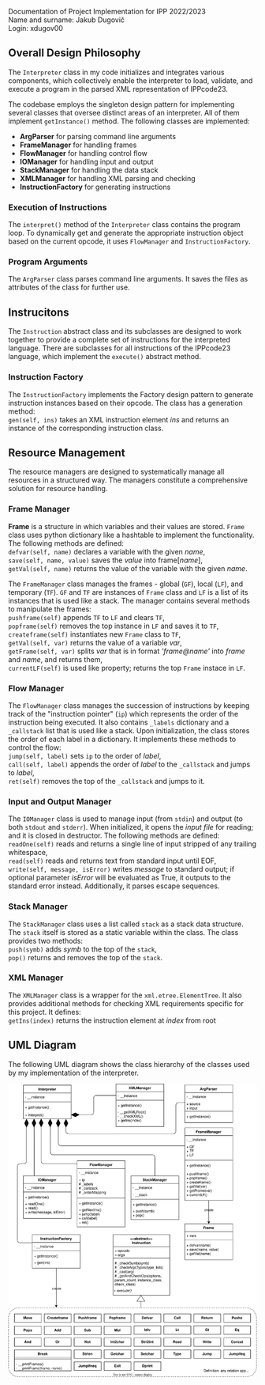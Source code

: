 Documentation of Project Implementation for IPP 2022/2023  
Name and surname: Jakub Dugovič  
Login: xdugov00

## Overall Design Philosophy
The `Interpreter` class in my code initializes and integrates various components, which collectively enable the interpreter to load, validate, and execute a program in the parsed XML representation of IPPcode23.

The codebase employs the singleton design pattern for implementing several classes that oversee distinct areas of an interpreter. All of them implement `getInstance()` method. The following classes are implemented:
* **ArgParser** for parsing command line arguments
* **FrameManager** for handling frames
* **FlowManager** for handling control flow
* **IOManager** for handling input and output
* **StackManager** for handling the data stack
* **XMLManager** for handling XML parsing and checking
* **InstructionFactory** for generating instructions

### Execution of Instructions
The `interpret()` method of the `Interpreter` class contains the program loop. To dynamically get and generate the appropriate instruction object based on the current opcode, it uses `FlowManager` and `InstructionFactory`.

### Program Arguments
The `ArgParser` class parses command line arguments. It saves the files as attributes of the class for further use. 

## Instrucitons
The `Instruction` abstract class and its subclasses are designed to work together to provide a complete set of instructions for the interpreted language. There are subclasses for all instructions of the IPPcode23 language, which implement the `execute()` abstract method.

### Instruction Factory
The `InstructionFactory` implements the Factory design pattern to generate instruction instances based on their opcode. The class has a generation method:  
`gen(self, ins)` takes an XML instruction element *ins* and returns an instance of the corresponding instruction class.

## Resource Management
The resource managers are designed to systematically manage all resources in a structured way. The managers constitute a comprehensive solution for resource handling.

### Frame Manager
**Frame** is a structure in which variables and their values are stored. `Frame` class uses python dictionary like a hashtable to implement the functionality. The following methods are defined:  
`defvar(self, name)` declares a variable with the given *name*,  
`save(self, name, value)` saves the *value* into frame\[*name*\],  
`getVal(self, name)` returns the value of the variable with the given *name*.

The `FrameManager` class manages the frames - global (`GF`), local (`LF`), and temporary (`TF`). `GF` and `TF` are instances of `Frame` class and `LF` is a list of its instances that is used like a stack. The manager contains several methods to manipulate the frames:  
`pushframe(self)` appends `TF` to `LF` and clears `TF`,  
`popframe(self)` removes the top instance in `LF` and saves it to `TF`,  
`createframe(self)` instantiates new `Frame` class to `TF`,  
`getVal(self, var)` returns the value of a variable *var*,  
`getFrame(self, var)` splits *var* that is in format *'frame@name'* into *frame* and *name*, and returns them,  
`currentLF(self)` is used like property; returns the top `Frame` instace in `LF`.

### Flow Manager
The `FlowManager` class manages the succession of instructions by keeping track of the "instruction pointer" (`ip`) which represents the order of the instruction being executed. It also contains `_labels` dictionary and a `_callstack` list that is used like a stack. Upon initialization, the class stores the order of each label in a dictionary. It implements these methods to control the flow:  
`jump(self, label)` sets `ip` to the order of *label*,  
`call(self, label)` appends the order of *label* to the `_callstack` and jumps to *label*,  
`ret(self)` removes the top of the `_callstack` and jumps to it.

### Input and Output Manager
The `IOManager` class is used to manage input (from `stdin`) and output (to both `stdout` and `stderr`). When initialized, it opens the *input file* for reading; and it is closed in destructor. The following methods are defined:  
`readOne(self)` reads and returns a single line of input stripped of any trailing whitespace,  
`read(self)` reads and returns text from standard input until EOF,  
`write(self, message, isError)` writes *message* to standard output; if optional parameter *isError* will be evaluated as True, it outputs to the standard error instead. Additionally, it parses escape sequences.

### Stack Manager
The `StackManager` class uses a list called `stack` as a stack data structure. The `stack` itself is stored as a static variable within the class. The class provides two methods:  
`push(symb)` adds *symb* to the top of the `stack`,  
`pop()` returns and removes the top of the `stack`.

### XML Manager
The `XMLManager` class is a wrapper for the `xml.etree.ElementTree`. It also provides additional methods for checking XML requirements specific for this project. It defines:  
`getIns(index)` returns the instruction element at *index* from root

## UML Diagram
The following UML diagram shows the class hierarchy of the classes used by my implementation of the interpreter.

![class diagram of the interpreter implementation](./classDiagram.svg)
